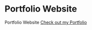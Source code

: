 # Portfolio Website
Portfolio Website
[Check out my Portfolio](https://ravikiran009.github.io/Portfolio-Website.github.io/)
